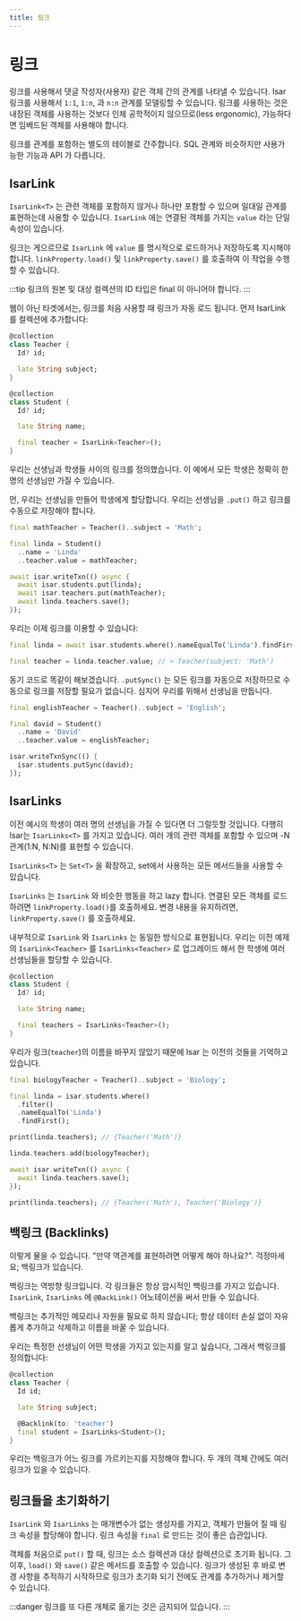 ```yaml
---
title: 링크
---
```


# 링크

링크를 사용해서 댓글 작성자(사용자) 같은 객체 간의 관계를 나타낼 수 있습니다. Isar 링크를 사용해서 `1:1`, `1:n`, 과 `n:n` 관계를 모델링할 수 있습니다. 링크를 사용하는 것은 내장된 객체를 사용하는 것보다 인체 공학적이지 않으므로(less ergonomic), 가능하다면 임베드된 객체를 사용해야 합니다.

링크를 관계를 포함하는 별도의 테이블로 간주합니다. SQL 관계와 비슷하지만 사용가능한 기능과 API 가 다릅니다.

## IsarLink

`IsarLink<T>` 는 관련 객체를 포함하지 않거나 하나만 포함할 수 있으며 일대일 관계를 표현하는데 사용할 수 있습니다. `IsarLink` 에는 연결된 객체를 가지는 `value` 라는 단일 속성이 있습니다.

링크는 게으르므로 `IsarLink` 에 `value` 를 명시적으로 로드하거나 저장하도록 지시해야 합니다. `linkProperty.load()` 및 `linkProperty.save()` 를 호출하여 이 작업을 수행할 수 있습니다.

:::tip
링크의 원본 및 대상 컬렉션의 ID 타입은 final 이 아니어야 합니다.
:::

웹이 아닌 타겟에서는, 링크를 처음 사용할 때 링크가 자동 로드 됩니다. 먼저 IsarLink 를 컬렉션에 추가합니다:

```dart
@collection
class Teacher {
  Id? id;

  late String subject;
}

@collection
class Student {
  Id? id;

  late String name;

  final teacher = IsarLink<Teacher>();
}
```

우리는 선생님과 학생들 사이의 링크를 정의했습니다. 이 예에서 모든 학생은 정확히 한 명의 선생님만 가질 수 있습니다.

먼, 우리는 선생님을 만들어 학생에게 할당합니다. 우리는 선생님을 `.put()` 하고 링크를 수동으로 저장해야 합니다.

```dart
final mathTeacher = Teacher()..subject = 'Math';

final linda = Student()
  ..name = 'Linda'
  ..teacher.value = mathTeacher;

await isar.writeTxn(() async {
  await isar.students.put(linda);
  await isar.teachers.put(mathTeacher);
  await linda.teachers.save();
});
```

우리는 이제 링크를 이용할 수 있습니다:

```dart
final linda = await isar.students.where().nameEqualTo('Linda').findFirst();

final teacher = linda.teacher.value; // > Teacher(subject: 'Math')
```

동기 코드로 똑같이 해보겠습니다. `.putSync()` 는 모든 링크를 자동으로 저장하므로 수동으로 링크를 저장할 필요가 없습니다. 심지어 우리를 위해서 선생님을 만듭니다.

```dart
final englishTeacher = Teacher()..subject = 'English';

final david = Student()
  ..name = 'David'
  ..teacher.value = englishTeacher;

isar.writeTxnSync(() {
  isar.students.putSync(david);
});
```

## IsarLinks

이전 예시의 학생이 여러 명의 선생님을 가질 수 있다면 더 그럴듯할 것입니다. 다행히 Isar는 `IsarLinks<T>` 를 가지고 있습니다. 여러 개의 관련 객체를 포함할 수 있으며 -N 관계(1:N, N:N)를 표현할 수 있습니다.

`IsarLinks<T>` 는 `Set<T>` 을 확장하고, set에서 사용하는 모든 메서드들을 사용할 수 있습니다.

`IsarLinks` 는 `IsarLink` 와 비슷한 행동을 하고 lazy 합니다. 연결된 모든 객체를 로드하려면 `linkProperty.load()`를 호출하세요. 변경 내용을 유지하려면, `linkProperty.save()` 를 호출하세요.

내부적으로 `IsarLink` 와 `IsarLinks` 는 동일한 방식으로 표현됩니다. 우리는 이전 예제의 `IsarLink<Teacher>` 를 `IsarLinks<Teacher>` 로 업그레이드 해서 한 학생에 여러 선생님들을 할당할 수 있습니다.

```dart
@collection
class Student {
  Id? id;

  late String name;

  final teachers = IsarLinks<Teacher>();
}
```

우리가 링크(`teacher`)의 이름을 바꾸지 않았기 때문에 Isar 는 이전의 것들을 기억하고 있습니다.

```dart
final biologyTeacher = Teacher()..subject = 'Biology';

final linda = isar.students.where()
  .filter()
  .nameEqualTo('Linda')
  .findFirst();

print(linda.teachers); // {Teacher('Math')}

linda.teachers.add(biologyTeacher);

await isar.writeTxn(() async {
  await linda.teachers.save();
});

print(linda.teachers); // {Teacher('Math'), Teacher('Biology')}
```

## 백링크 (Backlinks)

이렇게 물을 수 있습니다. "만약 역관계를 표현하려면 어떻게 해야 하나요?". 걱정마세요; 백링크가 있습니다.

백링크는 역방향 링크입니다. 각 링크들은 항상 암시적인 백링크를 가지고 있습니다. `IsarLink`, `IsarLinks` 에 `@BackLink()` 어노테이션을 써서 만들 수 있습니다.

백링크는 추가적인 메모리나 자원을 필요로 하지 않습니다; 항상 데이터 손실 없이 자유롭게 추가하고 삭제하고 이름을 바꿀 수 있습니다.

우리는 특정한 선생님이 어떤 학생을 가지고 있는지를 알고 싶습니다, 그래서 백링크를 정의합니다:

```dart
@collection
class Teacher {
  Id id;

  late String subject;

  @Backlink(to: 'teacher')
  final student = IsarLinks<Student>();
}
```

우리는 백링크가 어느 링크를 가르키는지를 지정해야 합니다. 두 개의 객체 간에도 여러 링크가 있을 수 있습니다.

## 링크들을 초기화하기

`IsarLink` 와 `IsarLinks` 는 매개변수가 없는 생성자를 가지고, 객체가 만들어 질 때 링크 속성을 할당해야 합니다. 링크 속성을 `final` 로 만드는 것이 좋은 습관입니다.

객체를 처음으로 `put()` 할 때, 링크는 소스 컬렉션과 대상 컬렉션으로 초기화 됩니다. 그 이후, `load()` 와 `save()` 같은 메서드를 호출할 수 있습니다. 링크가 생성된 후 바로 변경 사항을 추적하기 시작하므로 링크가 초기화 되기 전에도 관계를 추가하거나 제거할 수 있습니다.

:::danger
링크를 또 다른 개체로 옮기는 것은 금지되어 있습니다.
:::

